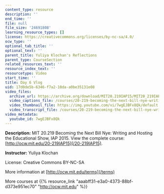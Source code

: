 ```yaml
---
content_type: resource
description: ''
end_time: ''
file: null
file_size: '24691808'
learning_resource_types: []
license: https://creativecommons.org/licenses/by-nc-sa/4.0/
ocw_type: ''
optional_tab_title: ''
optional_text: ''
parent_title: Yuliya Klochan's Reflections
parent_type: CourseSection
related_resources_text: ''
resource_index_text: ''
resourcetype: Video
start_time: ''
title: Day 6 Vlog
uid: 17d0de5b-6346-f7a2-10da-a0be35131e08
video_files:
  archive_url: https://archive.org/download/MIT20.219IAP15/MIT20_219IAP15_YK_D06_Reflections_360p.mp4
  video_captions_file: /courses/20-219-becoming-the-next-bill-nye-writing-and-hosting-the-educational-show-january-iap-2015/a4203e7c47a45772baad252b85390504_7wgEJBFx8Qk.vtt
  video_thumbnail_file: https://img.youtube.com/vi/7wgEJBFx8Qk/default.jpg
  video_transcript_file: /courses/20-219-becoming-the-next-bill-nye-writing-and-hosting-the-educational-show-january-iap-2015/86dfbdb7257ac696c13942abec9718e2_7wgEJBFx8Qk.pdf
video_metadata:
  youtube_id: 7wgEJBFx8Qk
---
```


**Description:** MIT 20.219 Becoming the Next Bill Nye: Writing and Hosting the Educational Show, IAP 2015. View the complete course: [http://ocw.mit.edu/20-219IAP15](/20-219IAP15).

**Instructor:** Yuliya Klochan

License: Creative Commons BY-NC-SA

More information at [http://ocw.mit.edu/terms](/terms)

More courses at {{% resource_link "aaabff31-e3a0-4373-88bf-d373e951ec70" "http://ocw.mit.edu" %}}

